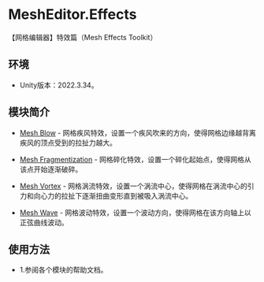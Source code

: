 # MeshEditor.Effects

【网格编辑器】特效篇（Mesh Effects Toolkit）

## 环境

- Unity版本：2022.3.34。

## 模块简介

- [Mesh Blow](https://wanderer.blog.csdn.net/article/details/57083875) - 网格疾风特效，设置一个疾风吹来的方向，使得网格边缘越背离疾风的顶点受到的拉扯力越大。

- [Mesh Fragmentization](https://wanderer.blog.csdn.net/article/details/106091098) - 网格碎化特效，设置一个碎化起始点，使得网格从该点开始逐渐破碎。

- [Mesh Vortex](https://wanderer.blog.csdn.net/article/details/105680579) - 网格涡流特效，设置一个涡流中心，使得网格在涡流中心的引力和向心力的拉扯下逐渐扭曲变形直到被吸入涡流中心。

- [Mesh Wave](https://wanderer.blog.csdn.net/article/details/61617605) - 网格波动特效，设置一个波动方向，使得网格在该方向轴上以正弦曲线波动。

## 使用方法

- 1.参阅各个模块的帮助文档。
